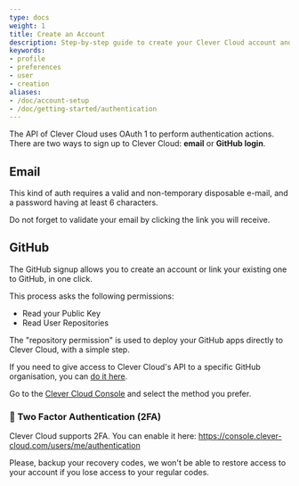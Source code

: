 ```yaml
---
type: docs
weight: 1
title: Create an Account
description: Step-by-step guide to create your Clever Cloud account and start deploying applications on the cloud platform efficiently
keywords:
- profile
- preferences
- user
- creation
aliases:
- /doc/account-setup
- /doc/getting-started/authentication
---
```



The API of Clever Cloud uses OAuth 1 to perform authentication actions.
There are two ways to sign up to Clever Cloud: **email** or **GitHub login**.

## Email

This kind of auth requires a valid and non-temporary disposable e-mail, and a password having at least 6 characters.

Do not forget to validate your email by clicking the link you will receive.

## GitHub

The GitHub signup allows you to create an account or link your existing one to GitHub, in one click.

This process asks the following permissions:

* Read your Public Key
* Read User Repositories

The "repository permission" is used to deploy your GitHub apps directly to Clever Cloud, with a simple step.

If you need to give access to Clever Cloud's API to a specific GitHub organisation, you
can [do it here](https://github.com/settings/connections/applications/d96bd8fd996d2ca783cc).

Go to the [Clever Cloud Console](https://console.clever-cloud.com/) and select the method you prefer.

### 🔐 Two Factor Authentication (2FA)

Clever Cloud supports 2FA. You can enable it here: <https://console.clever-cloud.com/users/me/authentication>

Please, backup your recovery codes, we won't be able to restore access to your account if you lose access to your regular codes.
